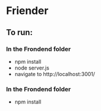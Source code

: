 # Friender

## To run:

### In the Frondend folder
- npm install
- node server.js
- navigate to http://localhost:3001/

### In the Frondend folder
- npm install
